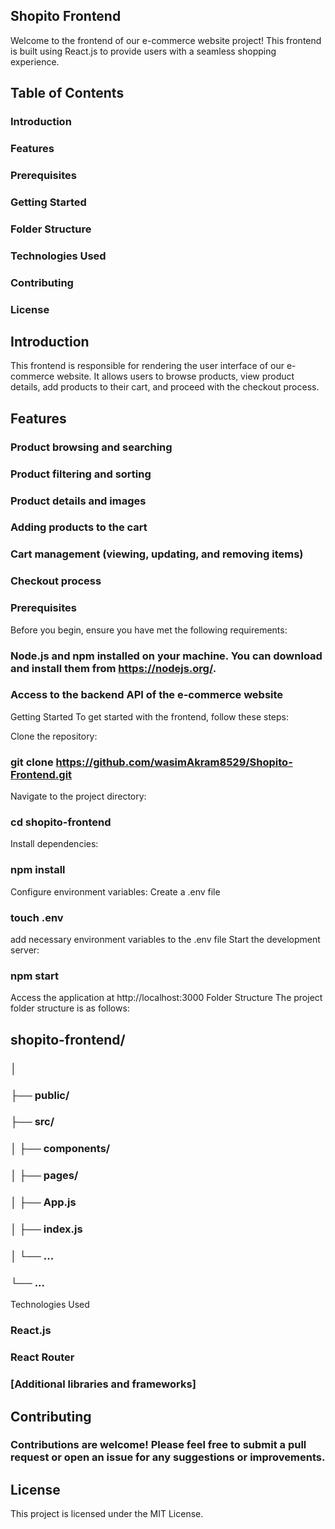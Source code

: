 ## Shopito Frontend
Welcome to the frontend of our e-commerce website project! This frontend is built using React.js to provide users with a seamless shopping experience.

## Table of Contents
### Introduction
### Features
### Prerequisites
### Getting Started
### Folder Structure
### Technologies Used
### Contributing
### License

## Introduction
This frontend is responsible for rendering the user interface of our e-commerce website. It allows users to browse products, view product details, add products to their cart, and proceed with the checkout process.

## Features
### Product browsing and searching
### Product filtering and sorting
### Product details and images
### Adding products to the cart
### Cart management (viewing, updating, and removing items)
### Checkout process
### Prerequisites

Before you begin, ensure you have met the following requirements:

### Node.js and npm installed on your machine. You can download and install them from https://nodejs.org/.
### Access to the backend API of the e-commerce website

Getting Started
To get started with the frontend, follow these steps:

Clone the repository:
### git clone https://github.com/wasimAkram8529/Shopito-Frontend.git
  
Navigate to the project directory:
### cd shopito-frontend

Install dependencies:
### npm install

Configure environment variables:
Create a .env file
### touch .env

add necessary environment variables to the .env file
Start the development server:
### npm start
Access the application at http://localhost:3000
Folder Structure
The project folder structure is as follows:


## shopito-frontend/
### │
### ├── public/
### ├── src/
### │   ├── components/
### │   ├── pages/
### │   ├── App.js
### │   ├── index.js
### │   └── ...
### └── ...
Technologies Used
### React.js
### React Router
### [Additional libraries and frameworks]
## Contributing
### Contributions are welcome! Please feel free to submit a pull request or open an issue for any suggestions or improvements.

## License
This project is licensed under the MIT License.
